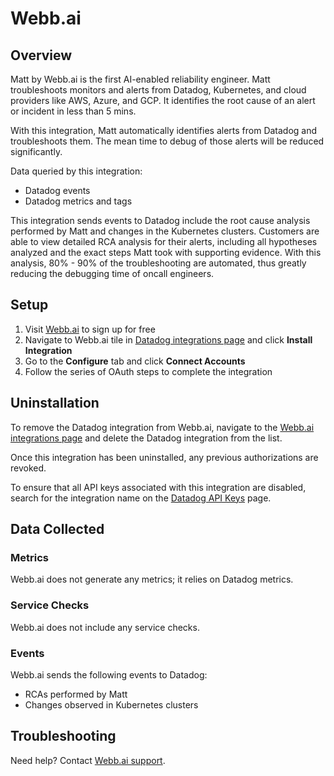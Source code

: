 # Webb.ai

## Overview

Matt by Webb.ai is the first AI-enabled reliability engineer.
Matt troubleshoots monitors and alerts from Datadog, Kubernetes, and cloud providers like AWS, Azure, and GCP.
It identifies the root cause of an alert or incident in less than 5 mins.

With this integration, Matt automatically identifies alerts from Datadog and troubleshoots them. The mean time to debug of those alerts will be reduced significantly.

Data queried by this integration:
- Datadog events
- Datadog metrics and tags

This integration sends events to Datadog include the root cause analysis performed by Matt and changes in the Kubernetes clusters.
Customers are able to view detailed RCA analysis for their alerts, including all hypotheses analyzed and the exact steps Matt took with supporting evidence.
With this analysis, 80% - 90% of the troubleshooting are automated, thus greatly reducing the debugging time of oncall engineers. 

## Setup

1. Visit [Webb.ai][2] to sign up for free
2. Navigate to Webb.ai tile in [Datadog integrations page][5] and click **Install Integration**
3. Go to the **Configure** tab and click **Connect Accounts**
4. Follow the series of OAuth steps to complete the integration

## Uninstallation
To remove the Datadog integration from Webb.ai, navigate to the [Webb.ai integrations page][1] and delete the Datadog integration from the list.

Once this integration has been uninstalled, any previous authorizations are revoked.

To ensure that all API keys associated with this integration are disabled, search for the integration name on the [Datadog API Keys][4] page.

## Data Collected

### Metrics
Webb.ai does not generate any metrics; it relies on Datadog metrics.

### Service Checks
Webb.ai does not include any service checks.

### Events
Webb.ai sends the following events to Datadog:
- RCAs performed by Matt
- Changes observed in Kubernetes clusters 

## Troubleshooting

Need help? Contact [Webb.ai support][3].

[1]: https://app.webb.ai/integrations
[2]: https://app.webb.ai/
[3]: mailto:support@webb.ai
[4]: https://app.datadoghq.com/organization-settings/api-keys
[5]: https://app.datadoghq.com/integrations


